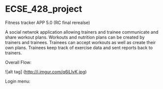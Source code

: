 # ECSE_428_project
Fitness tracker APP 5.0 (RC final rerealse)

A social netwrok application allowing trainers and trainee communicate and share workout plans. Workouts and nutrition plans can be created by trainers and trainees. Trainees can accept workouts as well as create their own plans. Trainees keep track of exercise data and sent reports back to trainers. 

Overall Flow:

![alt tag] (http://i.imgur.com/q6iLlvK.jpg)

Login menu: 

